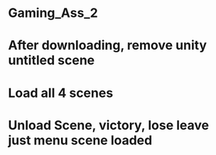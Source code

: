 # Gaming_Ass_2
# After downloading, remove unity untitled scene
# Load all 4 scenes
# Unload Scene, victory, lose leave just menu scene loaded

